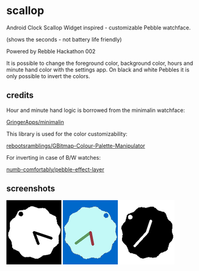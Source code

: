 # scallop
Android Clock Scallop Widget inspired - customizable Pebble watchface.

(shows the seconds - not battery life friendly)

Powered by Rebble Hackathon 002

It is possible to change the foreground color, background color, hours and minute hand color with the settings app. On black and white Pebbles it is only possible to invert the colors.

## credits

Hour and minute hand logic is borrowed from the minimalin watchface:

[GringerApps/minimalin](https://github.com/GringerApps/minimalin)

This library is used for the color customizability:

[rebootsramblings/GBitmap-Colour-Palette-Manipulator](https://github.com/rebootsramblings/GBitmap-Colour-Palette-Manipulator)

For inverting in case of B/W watches:

[numb-comfortably/pebble-effect-layer](https://github.com/numb-comfortably/pebble-effect-layer)



## screenshots

![b/w](screenshots/aplite-diorite-1.png) ![color](screenshots/basalt-1.png) ![b/w](screenshots/aplite-diorite-2.png)

